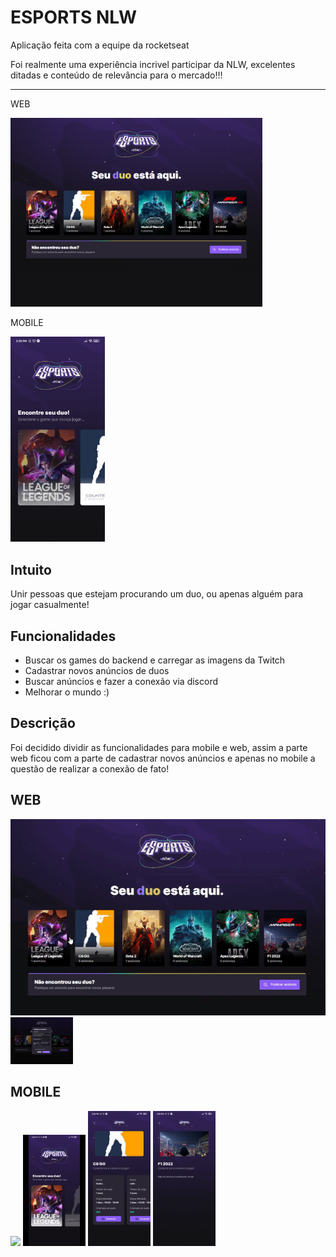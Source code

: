 # ESPORTS NLW
<div>
    <p>Aplicação feita com a equipe da rocketseat</p>
    Foi realmente uma experiência incrivel participar da NLW, excelentes ditadas e conteúdo
    de relevância para o mercado!!!
</div>
<hr/>
<div>
    <p>WEB</p>
    <img width="80%" src="./web/assets/to-readme/pag-inicial.png"/>
</div>

<div>
    <p>MOBILE</p>
    <img width="30%" src="./mobile/assets/to-readme/pag-inicial.jpg"/>
</div>



## Intuito
<div>
    Unir pessoas que estejam procurando um duo, ou apenas alguém para jogar casualmente!
</div>

## Funcionalidades
<div>
    <ul>
    <li>Buscar os games do backend e carregar as imagens da Twitch</li>
    <li>Cadastrar novos anúncios de duos</li>
    <li>Buscar anúncios e fazer a conexão via discord</li>
    <li>Melhorar o mundo :)</li>
    </ul>
</div>

## Descrição
<div>
    Foi decidido dividir as funcionalidades para mobile e web,
    assim a parte web ficou com a parte de cadastrar novos anúncios e 
    apenas no mobile a questão de realizar a conexão de fato!
</div>

## WEB
<img width="100%" src="./web/assets/to-readme/basic-video.gif"/>
<img width="100" src="./web/assets/to-readme/ads.png"/>





## MOBILE

<img width="100" src="./mobile/assets/to-readme/rolagem-simples.gif"/>
<img width="100" src="./mobile/assets/to-readme/busca-duo.gif"/>
<img width="100" src="./mobile/assets/to-readme/game-com-ads.jpg"/>
<img width="100" src="./mobile/assets/to-readme/game-sem-ads.jpg"/>
